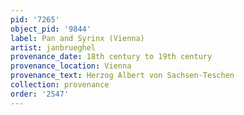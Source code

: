 ```yaml
---
pid: '7265'
object_pid: '9844'
label: Pan and Syrinx (Vienna)
artist: janbrueghel
provenance_date: 18th century to 19th century
provenance_location: Vienna
provenance_text: Herzog Albert von Sachsen-Teschen
collection: provenance
order: '2547'
---
```


